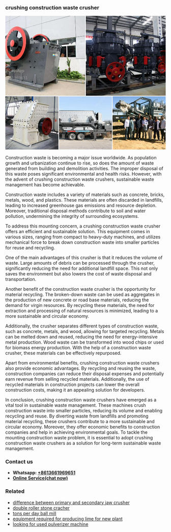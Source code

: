 <h3>crushing construction waste crusher</h3><img src='1702260223.jpg' alt=''><p>Construction waste is becoming a major issue worldwide. As population growth and urbanization continue to rise, so does the amount of waste generated from building and demolition activities. The improper disposal of this waste poses significant environmental and health risks. However, with the advent of crushing construction waste crushers, sustainable waste management has become achievable.</p><p>Construction waste includes a variety of materials such as concrete, bricks, metals, wood, and plastics. These materials are often discarded in landfills, leading to increased greenhouse gas emissions and resource depletion. Moreover, traditional disposal methods contribute to soil and water pollution, undermining the integrity of surrounding ecosystems.</p><p>To address this mounting concern, a crushing construction waste crusher offers an efficient and sustainable solution. This equipment comes in various sizes, ranging from compact to heavy-duty machines, and utilizes mechanical force to break down construction waste into smaller particles for reuse and recycling.</p><p>One of the main advantages of this crusher is that it reduces the volume of waste. Large amounts of debris can be processed through the crusher, significantly reducing the need for additional landfill space. This not only saves the environment but also lowers the cost of waste disposal and transportation.</p><p>Another benefit of the construction waste crusher is the opportunity for material recycling. The broken-down waste can be used as aggregates in the production of new concrete or road base materials, reducing the demand for virgin resources. By recycling these materials, the need for extraction and processing of natural resources is minimized, leading to a more sustainable and circular economy.</p><p>Additionally, the crusher separates different types of construction waste, such as concrete, metals, and wood, allowing for targeted recycling. Metals can be melted down and reused, reducing the need for energy-intensive metal production. Wood waste can be transformed into wood chips or used for biomass energy production. With the help of a construction waste crusher, these materials can be effectively repurposed.</p><p>Apart from environmental benefits, crushing construction waste crushers also provide economic advantages. By recycling and reusing the waste, construction companies can reduce their disposal expenses and potentially earn revenue from selling recycled materials. Additionally, the use of recycled materials in construction projects can lower the overall construction costs, making it an appealing solution for developers.</p><p>In conclusion, crushing construction waste crushers have emerged as a vital tool in sustainable waste management. These machines crush construction waste into smaller particles, reducing its volume and enabling recycling and reuse. By diverting waste from landfills and promoting material recycling, these crushers contribute to a more sustainable and circular economy. Moreover, they offer economic benefits to construction companies and help in achieving environmental goals. To tackle the mounting construction waste problem, it is essential to adopt crushing construction waste crushers as a solution for long-term sustainable waste management.</p><h3>Contact us</h3><ul><li><strong>Whatsapp:&nbsp;<a href="https://wa.me/8613661969651">+8613661969651</a></strong></li><li><a href="https://swt.shibang-china.com/?git&amp;zhl&amp;crushing construction waste crusher"><strong>Online Service(chat now)</strong></a></li></ul><h3>Related</h3><ul><li><a href='difference between primary and secondary jaw crusher.md'>difference between primary and secondary jaw crusher</a></li><li><a href='double roller stone cracher.md'>double roller stone cracher</a></li><li><a href='tons per day ball mill.md'>tons per day ball mill</a></li><li><a href='equipment required for producing lime for new plant.md'>equipment required for producing lime for new plant</a></li><li><a href='looking for used pulverizer machine.md'>looking for used pulverizer machine</a></li></ul>